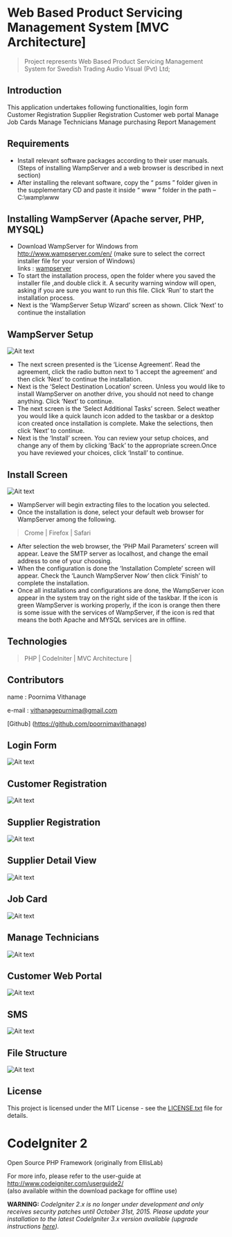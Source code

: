 # Web Based Product Servicing Management System  [MVC Architecture]
> Project represents Web Based Product Servicing Management System for Swedish Trading Audio Visual (Pvt) Ltd; 

## Introduction

This application undertakes following functionalities,
        login form    
        Customer Registration
        Supplier Registration
        Customer web portal
        Manage Job Cards
        Manage Technicians
	Manage purchasing
	Report Management


## Requirements

* Install relevant software packages according to their user manuals. (Steps of installing WampServer and a web browser is described in next section)
* After installing the relevant software, copy the “ psms ” folder given in the supplementary CD and paste it inside “ www ” folder in the path –C:\wamp\www	

## Installing WampServer (Apache server, PHP, MYSQL)

* Download WampServer for Windows from http://www.wampserver.com/en/ (make sure to select the correct installer file for your version of Windows)  
links :
    [wampserver](http://www.wampserver.com/en/) 
* To start the installation process, open the folder where you saved the installer file   ,and double click it. A security warning window will open, asking if you are sure you want to run this file. Click ‘Run’ to start the installation process.   
* Next is the ‘WampServer Setup Wizard’ screen as shown. Click ‘Next’ to continue the installation

## WampServer Setup
![Ait text](application/screenShots/wampserver_setup.png)

* The next screen presented is the ‘License Agreement’. Read the agreement, click the radio button next to ‘I accept the agreement’ and then click ‘Next’ to continue the installation.
* Next is the ‘Select Destination Location’ screen. Unless you would like to install WampServer on another drive, you should not need to change anything. Click ‘Next’ to continue.
* The next screen is the ‘Select Additional Tasks’ screen. Select weather you would like a quick launch icon added to the taskbar or a desktop icon created once installation is complete. Make the selections, then click ‘Next’ to continue.
* Next is the ‘Install’ screen. You can review your setup choices, and change any of them by clicking ‘Back’ to the appropriate screen.Once you have reviewed your choices, click ‘Install’ to continue.

## Install Screen
![Ait text](application/screenShots/InstallScreen.png)

* WampServer will begin extracting files to the location you selected.
* Once the installation is done, select your default web browser for WampServer among the following.
> Crome | 
> Firefox |	
> Safari

* After selection the web browser, the ‘PHP Mail Parameters’ screen will appear. Leave the SMTP server as localhost, and change the email address to one of your choosing.
* When the configuration is done the ‘Installation Complete’ screen will appear. Check the ‘Launch WampServer Now’ then click ‘Finish’ to complete the installation.
* Once all installations and configurations are done, the WampServer icon appear in the system tray on the right side of the taskbar. If the icon is green WampServer is working properly, if the icon is orange then there is some issue with the services of WampServer, if the icon is red that means the both Apache and MYSQL services are in offline. 


## Technologies
> PHP | 
> CodeIniter | 
> MVC Architecture |

## Contributors

name  : Poornima Vithanage 
         
e-mail : vithanagepurnima@gmail.com

[Github] (https://github.com/poornimavithanage)

## Login Form
![Ait text](application/screenShots/LoginPage.png)

## Customer Registration
![Ait text](application/screenShots/customerRegistration.png)

## Supplier Registration
![Ait text](application/screenShots/supplierRegistration.png)

## Supplier Detail View
![Ait text](application/screenShots/supplierDetailView.png)

## Job Card
![Ait text](application/screenShots/job_card.png)

## Manage Technicians
![Ait text](application/screenShots/TechnicalAssignQueue.png)

## Customer Web Portal
![Ait text](application/screenShots/webportalStack.png)

## SMS 
![Ait text](application/screenShots/SMS.png)

## File Structure
![Ait text](application/screenShots/filestructure.png)

## License

This project is licensed under the MIT License - see the [LICENSE.txt](LICENSE.txt) file for details.


# CodeIgniter 2
Open Source PHP Framework (originally from EllisLab)

For more info, please refer to the user-guide at http://www.codeigniter.com/userguide2/  
(also available within the download package for offline use)

**WARNING:** *CodeIgniter 2.x is no longer under development and only receives security patches until October 31st, 2015.
Please update your installation to the latest CodeIgniter 3.x version available
(upgrade instructions [here](http://www.codeigniter.com/userguide3/installation/upgrade_300.html)).*

